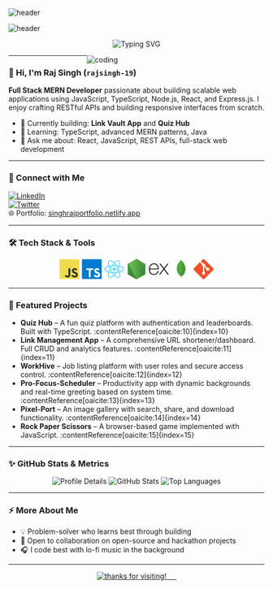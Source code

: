 ![header](https://user-images.githubusercontent.com/73928744/182041587-527d010a-80d3-4b57-bd99-c2be13c1a516.png)


![header](https://capsule-render.vercel.app/api?type=waving&color=0:00CED1,100:00FFFF&height=270&section=header&text=Raj%20Singh&fontSize=70&fontAlignY=35&desc=Full%20Stack%20MERN%20Developer&descAlignY=60&descSize=20&animation=fadeIn&fontColor=ffffff)

<p align="center">
  <img src="https://readme-typing-svg.demolab.com?font=Fira+Code&weight=700&size=25&pause=1000&color=00CED1&center=true&vCenter=true&width=435&lines=Welcome+to+my+Github+Profile!;I+Build+in+MERN+Stack" alt="Typing SVG" />
</p>

<img align="right" alt="coding" width="350" src="https://media.giphy.com/media/JltOMwYmi0VrO/giphy.gif" />

---

### 👋 Hi, I'm **Raj Singh** (`rajsingh‑19`)

**Full Stack MERN Developer** passionate about building scalable web applications using JavaScript, TypeScript, Node.js, React, and Express.js. I enjoy crafting RESTful APIs and building responsive interfaces from scratch.  

- 🔭 Currently building: **Link Vault App** and **Quiz Hub**  
- 🌱 Learning: TypeScript, advanced MERN patterns, Java  
- 💬 Ask me about: React, JavaScript, REST APIs, full-stack web development  

---

### 🔗 Connect with Me

[![LinkedIn](https://img.shields.io/badge/LinkedIn‑Raj%20Singh-blue?logo=linkedin)](https://www.linkedin.com/in/raj-singh19)  
[![Twitter](https://img.shields.io/badge/Twitter-@Raj_singh_19-blue?logo=twitter)](https://twitter.com/Raj_singh_19)  
🌐 Portfolio: [singhrajportfolio.netlify.app](https://singhrajportfolio.netlify.app/)

---

### 🛠️ Tech Stack & Tools

<p align="center">
  <img src="https://raw.githubusercontent.com/devicons/devicon/master/icons/javascript/javascript-original.svg" width="40" />  
  <img src="https://raw.githubusercontent.com/devicons/devicon/master/icons/typescript/typescript-original.svg" width="40" />  
  <img src="https://raw.githubusercontent.com/devicons/devicon/master/icons/react/react-original.svg" width="40" />  
  <img src="https://raw.githubusercontent.com/devicons/devicon/master/icons/nodejs/nodejs-original.svg" width="40" />  
  <img src="https://raw.githubusercontent.com/devicons/devicon/master/icons/express/express-original.svg" width="40" />  
  <img src="https://raw.githubusercontent.com/devicons/devicon/master/icons/mongodb/mongodb-original.svg" width="40" />  
  <img src="https://raw.githubusercontent.com/devicons/devicon/master/icons/git/git-original.svg" width="40" />
</p>

---

### 📌 Featured Projects

- **Quiz Hub** – A fun quiz platform with authentication and leaderboards. Built with TypeScript. :contentReference[oaicite:10]{index=10}  
- **Link Management App** – A comprehensive URL shortener/dashboard. Full CRUD and analytics features. :contentReference[oaicite:11]{index=11}  
- **WorkHive** – Job listing platform with user roles and secure access control. :contentReference[oaicite:12]{index=12}  
- **Pro-Focus-Scheduler** – Productivity app with dynamic backgrounds and real-time greeting based on system time. :contentReference[oaicite:13]{index=13}  
- **Pixel-Port** – An image gallery with search, share, and download functionality. :contentReference[oaicite:14]{index=14}  
- **Rock Paper Scissors** – A browser-based game implemented with JavaScript. :contentReference[oaicite:15]{index=15}  

---

### ✨ GitHub Stats & Metrics

<p align="center">
  <img src="https://github-profile-summary-cards.vercel.app/api/cards/profile-details?username=rajsingh-19&theme=nightowl" alt="Profile Details" />
  <img src="https://github-profile-summary-cards.vercel.app/api/cards/stats?username=rajsingh-19&theme=nightowl" alt="GitHub Stats" />
  <img src="https://github-profile-summary-cards.vercel.app/api/cards/most-commit-language?username=rajsingh-19&theme=nightowl" alt="Top Languages" />
</p>

---

### ⚡ More About Me

- 💡 Problem-solver who learns best through building  
- 🤝 Open to collaboration on open-source and hackathon projects  
- 🎧 I code best with lo-fi music in the background  

---

<div align="center">
    <a href="#">
        <img alt="thanks for visiting!" src="https://readme-typing-svg.herokuapp.com?font=Righteous&color=34F700&&size=26&&duration=2600&center=true&vCenter=true&width=300&lines=Thanks+for+visiting!;Have+a+great+day,+Coder!">
    </a>
</div>
